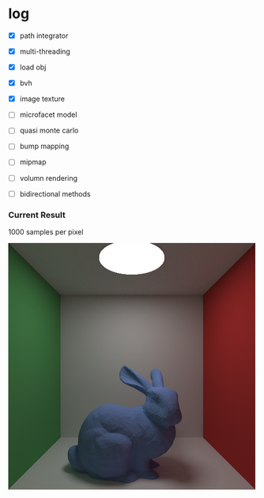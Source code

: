 # log

- [x] path integrator 

- [x] multi-threading

- [x] load obj

- [x] bvh

- [x] image texture 

- [ ] microfacet model

- [ ] quasi monte carlo

- [ ] bump mapping

- [ ] mipmap

- [ ] volumn rendering

- [ ] bidirectional methods


### Current Result
1000 samples per pixel

  ![兔子](bunny_correct.png)